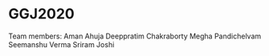 # GGJ2020

Team members:
Aman Ahuja
Deeppratim Chakraborty
Megha Pandichelvam
Seemanshu Verma
Sriram Joshi


